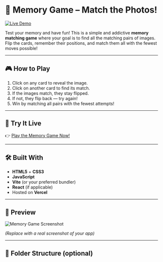 # 🧠 Memory Game – Match the Photos!

[![Live Demo](https://img.shields.io/badge/Live-Demo-brightgreen)](https://the-memory-game-beige.vercel.app/)

Test your memory and have fun! This is a simple and addictive **memory matching game** where your goal is to find all the matching pairs of images. Flip the cards, remember their positions, and match them all with the fewest moves possible!

---

## 🎮 How to Play

1. Click on any card to reveal the image.
2. Click on another card to find its match.
3. If the images match, they stay flipped.
4. If not, they flip back — try again!
5. Win by matching all pairs with the fewest attempts!

---

## 🚀 Try It Live

👉 [Play the Memory Game Now!](https://the-memory-game-beige.vercel.app/)

---

## 🛠️ Built With

- **HTML5** + **CSS3**
- **JavaScript**
- **Vite** (or your preferred bundler)
- **React** (if applicable)
- Hosted on **Vercel**

---

## 📸 Preview

![Memory Game Screenshot](https://via.placeholder.com/800x400?text=Memory+Game+Screenshot)

_(Replace with a real screenshot of your app)_

---

## 📂 Folder Structure (optional)

